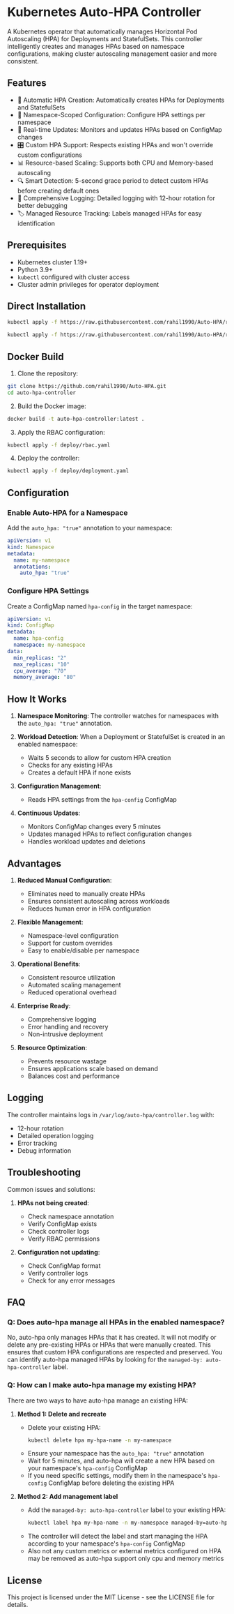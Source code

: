 # Kubernetes Auto-HPA Controller

A Kubernetes operator that automatically manages Horizontal Pod Autoscaling (HPA) for Deployments and StatefulSets. This controller intelligently creates and manages HPAs based on namespace configurations, making cluster autoscaling management easier and more consistent.

## Features

- 🚀 Automatic HPA Creation: Automatically creates HPAs for Deployments and StatefulSets
- 🎯 Namespace-Scoped Configuration: Configure HPA settings per namespace
- 🔄 Real-time Updates: Monitors and updates HPAs based on ConfigMap changes
- 🎛️ Custom HPA Support: Respects existing HPAs and won't override custom configurations
- 📊 Resource-based Scaling: Supports both CPU and Memory-based autoscaling
- 🔍 Smart Detection: 5-second grace period to detect custom HPAs before creating default ones
- 📝 Comprehensive Logging: Detailed logging with 12-hour rotation for better debugging
- 🏷️ Managed Resource Tracking: Labels managed HPAs for easy identification

## Prerequisites

- Kubernetes cluster 1.19+
- Python 3.9+
- `kubectl` configured with cluster access
- Cluster admin privileges for operator deployment

## Direct Installation
```bash
kubectl apply -f https://raw.githubusercontent.com/rahil1990/Auto-HPA/refs/heads/master/deploy/rbac.yaml

kubectl apply -f https://raw.githubusercontent.com/rahil1990/Auto-HPA/refs/heads/master/deploy/deployment.yaml 
```
## Docker Build

1. Clone the repository:
```bash
git clone https://github.com/rahil1990/Auto-HPA.git
cd auto-hpa-controller
```

2. Build the Docker image:
```bash
docker build -t auto-hpa-controller:latest .
```

3. Apply the RBAC configuration:
```bash
kubectl apply -f deploy/rbac.yaml
```

4. Deploy the controller:
```bash
kubectl apply -f deploy/deployment.yaml
```

## Configuration

### Enable Auto-HPA for a Namespace

Add the `auto_hpa: "true"` annotation to your namespace:

```yaml
apiVersion: v1
kind: Namespace
metadata:
  name: my-namespace
  annotations:
    auto_hpa: "true"
```

### Configure HPA Settings

Create a ConfigMap named `hpa-config` in the target namespace:

```yaml
apiVersion: v1
kind: ConfigMap
metadata:
  name: hpa-config
  namespace: my-namespace
data:
  min_replicas: "2"
  max_replicas: "10"
  cpu_average: "70"
  memory_average: "80"
```

## How It Works

1. **Namespace Monitoring**: The controller watches for namespaces with the `auto_hpa: "true"` annotation.

2. **Workload Detection**: When a Deployment or StatefulSet is created in an enabled namespace:
   - Waits 5 seconds to allow for custom HPA creation
   - Checks for any existing HPAs
   - Creates a default HPA if none exists

3. **Configuration Management**: 
   - Reads HPA settings from the `hpa-config` ConfigMap

4. **Continuous Updates**: 
   - Monitors ConfigMap changes every 5 minutes
   - Updates managed HPAs to reflect configuration changes
   - Handles workload updates and deletions

## Advantages

1. **Reduced Manual Configuration**:
   - Eliminates need to manually create HPAs
   - Ensures consistent autoscaling across workloads
   - Reduces human error in HPA configuration

2. **Flexible Management**:
   - Namespace-level configuration
   - Support for custom overrides
   - Easy to enable/disable per namespace

3. **Operational Benefits**:
   - Consistent resource utilization
   - Automated scaling management
   - Reduced operational overhead

4. **Enterprise Ready**:
   - Comprehensive logging
   - Error handling and recovery
   - Non-intrusive deployment

5. **Resource Optimization**:
   - Prevents resource wastage
   - Ensures applications scale based on demand
   - Balances cost and performance

## Logging

The controller maintains logs in `/var/log/auto-hpa/controller.log` with:
- 12-hour rotation
- Detailed operation logging
- Error tracking
- Debug information

## Troubleshooting

Common issues and solutions:

1. **HPAs not being created**:
   - Check namespace annotation
   - Verify ConfigMap exists
   - Check controller logs
   - Verify RBAC permissions

2. **Configuration not updating**:
   - Check ConfigMap format
   - Verify controller logs
   - Check for any error messages


## FAQ

### Q: Does auto-hpa manage all HPAs in the enabled namespace?
No, auto-hpa only manages HPAs that it has created. It will not modify or delete any pre-existing HPAs or HPAs that were manually created. This ensures that custom HPA configurations are respected and preserved. You can identify auto-hpa managed HPAs by looking for the `managed-by: auto-hpa-controller` label.

### Q: How can I make auto-hpa manage my existing HPA?
There are two ways to have auto-hpa manage an existing HPA:

1. **Method 1: Delete and recreate**
   - Delete your existing HPA:
     ```bash
     kubectl delete hpa my-hpa-name -n my-namespace
     ```
   - Ensure your namespace has the `auto_hpa: "true"` annotation
   - Wait for 5 minutes, and auto-hpa will create a new HPA based on your namespace's `hpa-config` ConfigMap
   - If you need specific settings, modify them in the namespace's `hpa-config` ConfigMap before deleting the existing HPA

2. **Method 2: Add management label**
   - Add the `managed-by: auto-hpa-controller` label to your existing HPA:
     ```bash
     kubectl label hpa my-hpa-name -n my-namespace managed-by=auto-hpa-controller
     ```
   - The controller will detect the label and start managing the HPA according to your namespace's `hpa-config` ConfigMap
   - Also not any custom metrics or external metrics configured on HPA may be removed as auto-hpa support only cpu and memory metrics


## License

This project is licensed under the MIT License - see the LICENSE file for details.
